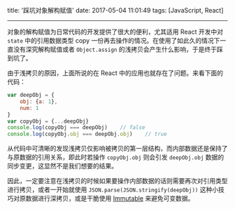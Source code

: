 title: '踩坑对象解构赋值'
date: 2017-05-04 11:01:49
tags: [JavaScript, React]

---

对象的解构赋值为日常代码的开发提供了很大的便利，尤其适用 React 开发中对 `state` 中的引用数据类型 copy 一份再去操作的情况。在使用了如此久的情况下一直没有深究解构赋值或者 `Object.assign` 的浅拷贝会产生什么影响，于是终于踩到坑了。

<!-- more -->

由于浅拷贝的原因，上面所说的在 React 中的应用也就存在了问题。来看下面的代码：

```javascript
var deepObj = {
    obj: {a: 1},
    num: 1
}
var copyObj = {...deepObj}
console.log(copyObj === deepObj)    // false
console.log(copyObj.obj === deepObj.obj)    // true
```

从代码中可清晰的发现浅拷贝仅影响被拷贝的第一层结构，而内部数据还是保持了与原数据的引用关系，即此时若操作 `copyObj.obj` 则会引发 `deepObj.obj` 数据的同步变更，这显然不是我们想要的结果。

因此，一定要注意在浅拷贝的时候如果要操作内部数据的话则需要再次对引用类型进行拷贝，或者一开始就使用 `JSON.parse(JSON.stringify(deepObj))` 这种小技巧对原数据进行深拷贝，或是干脆使用 [Immutable](https://facebook.github.io/immutable-js/) 来避免可变数据。
